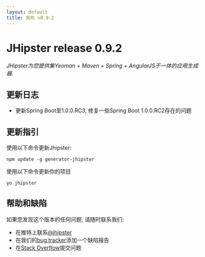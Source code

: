 ```yaml
---
layout: default
title: 发布 v0.9.2
---
```


JHipster release 0.9.2
==================

*JHipster为您提供集Yeoman + Maven + Spring + AngularJS于一体的应用生成器.*

更新日志
----------

* 更新Spring Boot至1.0.0.RC3, 修复一些Spring Boot 1.0.0.RC2存在的问题

更新指引
------------

使用以下命令更新Jhipster:

```
npm update -g generator-jhipster
```

使用以下命令更新你的项目

```
yo jhipster
```

帮助和缺陷
--------------

如果您发现这个版本的任何问题, 请随时联系我们:

- 在推特上联系[@jhipster](https://twitter.com/jhipster)
- 在我们的[bug tracker](https://github.com/jhipster/generator-jhipster/issues?state=open)添加一个缺陷报告
- 在[Stack Overflow](http://stackoverflow.com/tags/jhipster/info)提交问题
